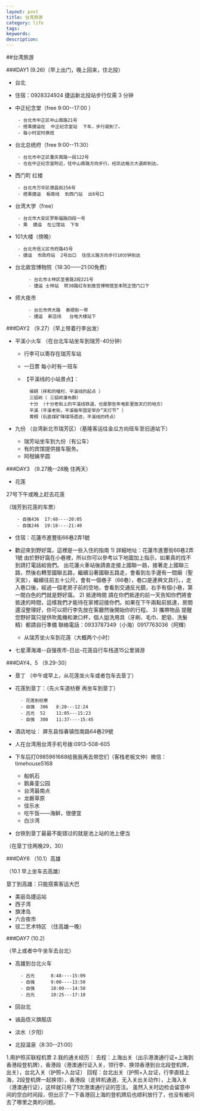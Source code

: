 ```yaml
---
layout: post
title: 台湾旅游
category: life
tags: 
keywords: 
description: 
---
```


##台湾旅游

###DAY1 (9.26)（早上出门，晚上回来，住北投）
- 台北
- 住宿：0928324924 捷运新北投站步行仅需 3 分钟 

-  中正纪念堂（free 9:00--17:00 ）
		
		- 台北市中正区中山南路21号
		- 搭乘捷运在  中正纪念堂站  下车，步行就到了。
		- 每小时定时换班  
-  台北总统府（free 9:00--11:30）

		- 台北市中正区重庆南路一段122号
		- 也在中正纪念堂附近，往中山南路方向步行，经凯达格兰大道即到达。
-  西门町  红楼
		
		- 台北市万华区德昌街256号
		- 搭乘捷运  板南线  到西门站  出6号口 
-  台湾大学（free）

		- 台北市大安区罗斯福路四段一号
		- 乘  捷运  在公馆站  下车
-  101大楼（傍晚）

		- 台北市信义区市府路45号
		- 捷运  市政府站  2号出口  往信义路方向步行10分钟到达
-  台北故宫博物院（18:30——21:00免费）

			- 台北市士林区至善路2段221号
			- 捷运 士林站  转30路红车到故宫博物馆至本院正馆门口下
-  师大夜市
		
			- 台北市师大路  泰顺街一带
			- 捷运  新店线   台电大楼站下  



###DAY2 （9.27）（早上带着行李出发）
- 平溪小火车 （在台北车站坐车到瑞芳-40分钟）
		
	- 行李可以寄存在瑞芳车站 
	- 一日票  每小时有一班车

	- 【平溪线的小站景点】：
	
			侯硐（祥和的喵村，平溪线的起点 ）
			三貂岭（ 三貂岭瀑布群）
			十分 （十分老街上的平溪线铁道，也是那些年电影里放天灯的地方）
			平溪（平溪老街，平溪每年固定举办“天灯节” ）
			菁桐（石底煤矿降煤场遗迹，平溪线的终点）
- 九份 （台湾新北市瑞芳区）（基隆客运往金瓜方向班车至旧道站下） 
	
	- 瑞芳站坐车到九份（有公车）
	- 有的宾馆提供接车服务。
	- 阿柑姨芋圆 

###DAY3 （9.27晚--28晚 住两天）
- 花莲

27号下午或晚上赶去花莲

（瑞芳到花莲的车票）

		- 自强436  17:48----20:05
		- 自强246  19:18----21:40
- 住宿：花蓮市進豐街66巷2弄1號
- 歡迎來到野好窩，這裡是一些入住的指南 1) 詳細地址：花蓮市進豐街66巷2弄1號 由於野好窩在小巷裡，所以你可以參考以下地圖加上指示，如果真的找不到請打電話給我們。 出花蓮火車站後請直走接上國聯一路，接著走上國聯三路，然後右轉至國聯五路，繼續沿著國聯五路走，會看到左手邊有一間廟（聖天宮），繼續往前五十公尺，會有一個巷子（66巷），巷口是連興文具行。，走入巷口後，經過一個老房子前的空地，會看到交通反光鏡，右手有個小巷，第一間白色的門就是野好窩。 2) 抵達時間 請在你們抵達的前一天告知你們將會抵達的時間，這樣我們才能待在家裡迎接你們。如果在下午兩點前抵達，房間還沒整理好，你可以把行李先放在客廳然後開始你的行程。 3) 攜帶物品 提醒您野好窩只提供吹風機和漱口杯，個人盥洗用具（牙刷、毛巾、肥皂、洗髮精）都請自行準備 聯絡電話：0933787349（小海）0917763036（阿輝）


	- 从瑞芳坐火车到花莲（大概两个小时）
- 七星潭海滩--自强夜市-日出-花莲自行车栈道15公里骑游

###DAY4、5 （9.29-30）
- 垦丁
	（中午或早上，从花莲坐火车或者包车去垦丁）

- 花莲到垦丁：（先火车道枋寮  再坐车到垦丁）

		- 花莲到枋寮  	
		- 自强  306   8:20---12:24
		- 吕光  52    11:05---15:23
		- 自强  308   11:37----15:45 
- 酒店地址： 屏东县恒春镇恆南路64巷29號	
- 人在台湾用台湾手机号拨:0913-508-605 
- 下车后打0985961668给我我再去带您们（客栈老板文仲）微信：timehouse5168
	- 船帆石
	- 鹅鼻銮公园
	- 台湾最南点
	- 龙磐草原
	- 佳乐水
	- 吃午饭——海鲜，很便宜
	- 白沙湾
 
- 台铁到垦丁最最不能错过的就是池上站的池上便当

（在垦丁住两晚29，30）

###DAY6 （10.1）高雄

（10.1 早上坐车去高雄）

垦丁到高雄：只能搭乘客运大巴

- 美丽岛捷运站
- 西子湾
- 旗津岛
- 六合夜市
- 驳二艺术特区
（住高雄一晚）

###DAY7 (10.2)
 
（早上或者中午坐车去台北）

- 高雄到台北火车

		- 吕光      8:48----15:09
		- 自强      9:00----13:50
		- 自强      10:00---14:50
		- 吕光      10:25---17:10 
- 回台北
- 诚品信义旗舰店
- 淡水（夕阳）
- 北投温泉（8:30--21:00）



1.用护照买联程机票
2.我的通关经历：
去程：上海出关（出示港澳通行证+上海到香港段登机牌），香港段（港澳通行证入关，领行李、换领香港到台北段登机牌，出关），台北入关（护照+入台证）
回程：台北出关（护照+入台证，行李直挂上海，2段登机牌一起换领），香港段（走转机通道，无入关出关动作），上海入关（港澳通行证），这样就只用了1次港澳通行证的签注。
虽然入关时边检会留意中间的空白时间段，但出示了一下香港回上海的登机牌后也顺利放行了，也没有被问去了哪里之类的问题。